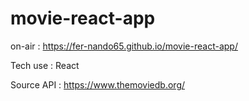 # movie-react-app

on-air : https://fer-nando65.github.io/movie-react-app/

Tech use : React

Source API : https://www.themoviedb.org/
